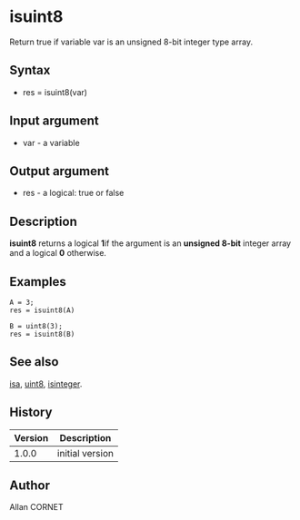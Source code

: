 

# isuint8

Return true if variable var is an unsigned 8-bit integer type array.

## Syntax

- res = isuint8(var)

## Input argument

 - var - a variable

## Output argument

 - res - a logical: true or false

## Description

<b>isuint8</b> returns a logical <b>1</b>if the argument is an <b>unsigned 8-bit</b> integer array and a logical <b>0</b> otherwise.

## Examples

```Nelson
A = 3;
res = isuint8(A)
```
```Nelson
B = uint8(3);
res = isuint8(B)
```

## See also

[isa](isa.md), [uint8](../integer/uint8.md), [isinteger](isinteger.md).
## History

|Version|Description|
|------|------|
|1.0.0|initial version|


## Author

Allan CORNET




